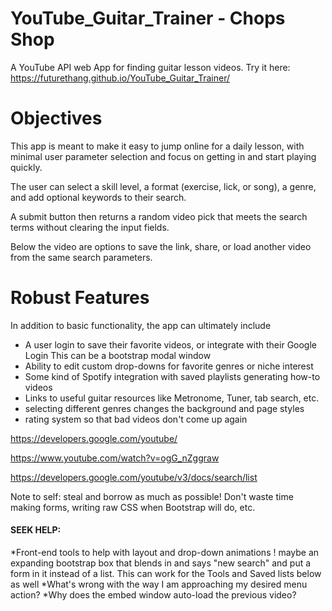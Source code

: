 # YouTube_Guitar_Trainer - Chops Shop
A YouTube API web App for finding guitar lesson videos. Try it here: https://futurethang.github.io/YouTube_Guitar_Trainer/

# Objectives
This app is meant to make it easy to jump online for a daily lesson, with minimal user parameter selection and focus on getting in and start playing quickly. 

The user can select a skill level, a format (exercise, lick, or song), a genre, and add optional keywords to their search.

A submit button then returns a random video pick that meets the search terms without clearing the input fields.

Below the video are options to save the link, share, or load another video from the same search parameters.

# Robust Features
In addition to basic functionality, the app can ultimately include
* A user login to save their favorite videos, or integrate with their Google Login
This can be a bootstrap modal window
* Ability to edit custom drop-downs for favorite genres or niche interest
* Some kind of Spotify integration with saved playlists generating how-to videos
* Links to useful guitar resources like Metronome, Tuner, tab search, etc.
* selecting different genres changes the background and page styles
* rating system so that bad videos don't come up again

https://developers.google.com/youtube/

https://www.youtube.com/watch?v=ogG_nZggraw

https://developers.google.com/youtube/v3/docs/search/list


Note to self: steal and borrow as much as possible!
Don't waste time making forms, writing raw CSS when Bootstrap will do, etc.


#### SEEK HELP:
*Front-end tools to help with layout and drop-down animations
! maybe an expanding bootstrap box that blends in and says "new search" and put a form in it instead of a list. This can work for the Tools and Saved lists below as well
*What's wrong with the way I am approaching my desired menu action?
*Why does the embed window auto-load the previous video?